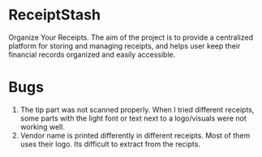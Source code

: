 # ReceiptStash
Organize Your Receipts. The aim of the project is to provide a centralized platform for storing and managing receipts, and helps user keep their financial records organized and easily accessible.

# Bugs
1. The tip part was not scanned properly. When I tried different receipts, some parts with the light font or text next to a logo/visuals were not working well. 
2. Vendor name is printed differently in different receipts. Most of them uses their logo. Its difficult to extract from the recipts.


